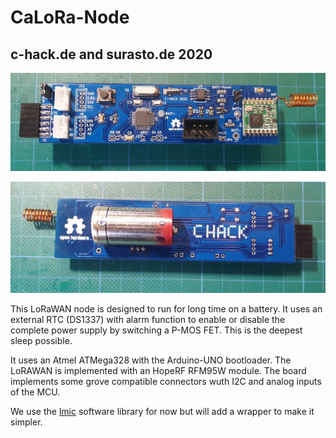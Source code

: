 # CaLoRa-Node
## c-hack.de and surasto.de 2020 

![](board1.jpg)

![](board2.jpg)

This LoRaWAN node is designed to run for long time on a battery.
It uses an external RTC (DS1337) with alarm function to enable or disable the complete power supply by switching a P-MOS FET.
This is the deepest sleep possible.

It uses an Atmel ATMega328 with the Arduino-UNO bootloader.
The LoRAWAN is implemented with an HopeRF RFM95W module.
The board implements some grove compatible connectors wuth I2C and analog inputs of the MCU.

We use the [lmic](https://github.com/matthijskooijman/arduino-lmic "lmic") software library for now but will add a wrapper to make it simpler. 

